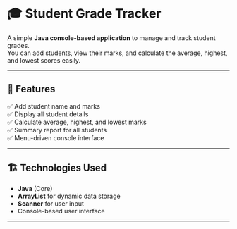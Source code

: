 
# 🎓 Student Grade Tracker

A simple **Java console-based application** to manage and track student grades.  
You can add students, view their marks, and calculate the average, highest, and lowest scores easily.

---

## 🧠 Features

✅ Add student name and marks  
✅ Display all student details  
✅ Calculate average, highest, and lowest marks  
✅ Summary report for all students  
✅ Menu-driven console interface  

---

## 🏗️ Technologies Used

- **Java** (Core)
- **ArrayList** for dynamic data storage
- **Scanner** for user input
- Console-based user interface

---




